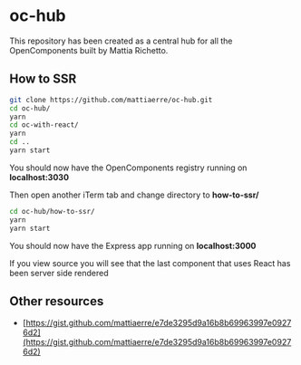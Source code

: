 # oc-hub

This repository has been created as a central hub for all the OpenComponents built by Mattia Richetto.

## How to SSR

```bash
git clone https://github.com/mattiaerre/oc-hub.git
cd oc-hub/
yarn
cd oc-with-react/
yarn
cd ..
yarn start
```

You should now have the OpenComponents registry running on **localhost:3030**

Then open another iTerm tab and change directory to **how-to-ssr/**

```bash
cd oc-hub/how-to-ssr/
yarn
yarn start
```
You should now have the Express app running on **localhost:3000**

If you view source you will see that the last component that uses React has been server side rendered

## Other resources

- [https://gist.github.com/mattiaerre/e7de3295d9a16b8b69963997e09276d2](https://gist.github.com/mattiaerre/e7de3295d9a16b8b69963997e09276d2)
